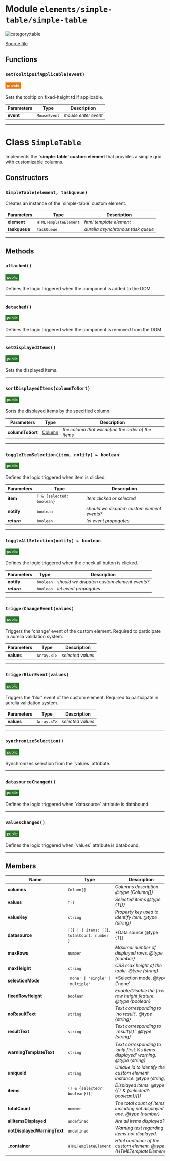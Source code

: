 # Module `elements/simple-table/simple-table`

![category:table](https://img.shields.io/badge/category-table-3b631b.svg?style=flat-square)



[Source file](..\src\elements\simple-table\simple-table.js)

## Functions

### `setTooltipsIfApplicable(event)`

![modifier: private](images/badges/modifier-private.png)

Sets the tooltip on fixed-height td if applicable.

Parameters | Type | Description
--- | --- | ---
__event__ | `MouseEvent` | *mouse enter event*

---

# Class `SimpleTable`

Implements the **&#x60;simple-table&#x60; custom element** that provides a simple grid with customizable columns.

## Constructors


### `SimpleTable(element, taskqueue)`

Creates an instance of the &#x60;simple-table&#x60; custom element.

Parameters | Type | Description
--- | --- | ---
__element__ | `HTMLTemplateElement` | *html template element*
__taskqueue__ | `TaskQueue` | *aurelia asynchronous task queue*

---

## Methods

### `attached()`

![modifier: public](images/badges/modifier-public.png)

Defines the logic triggered when the component is added to the DOM.

---

### `detached()`

![modifier: public](images/badges/modifier-public.png)

Defines the logic triggered when the component is removed from the DOM.

---

### `setDisplayedItems()`

![modifier: public](images/badges/modifier-public.png)

Sets the displayed items.

---

### `sortDisplayedItems(columnToSort)`

![modifier: public](images/badges/modifier-public.png)

Sorts the displayed items by the specified column.

Parameters | Type | Description
--- | --- | ---
__columnToSort__ | [Column](src-elements-simple-table_column.md) | *the column that will define the order of the items*

---

### `toggleItemSelection(item, notify) ► boolean`

![modifier: public](images/badges/modifier-public.png)

Defines the logic triggered when item is clicked.

Parameters | Type | Description
--- | --- | ---
__item__ | `T & {selected: boolean}` | *item clicked or selected*
__notify__ | `boolean` | *should we dispatch custom element events?*
__*return*__ | `boolean` | *let event propagates*

---

### `toggleAllSelection(notify) ► boolean`

![modifier: public](images/badges/modifier-public.png)

Defines the logic triggered when the check all button is clicked.

Parameters | Type | Description
--- | --- | ---
__notify__ | `boolean` | *should we dispatch custom element events?*
__*return*__ | `boolean` | *let event propagates*

---

### `triggerChangeEvent(values)`

![modifier: public](images/badges/modifier-public.png)

Triggers the &#x27;change&#x27; event of the custom element.
Required to participate in aurelia validation system.

Parameters | Type | Description
--- | --- | ---
__values__ | `Array.<T>` | *selected values*

---

### `triggerBlurEvent(values)`

![modifier: public](images/badges/modifier-public.png)

Triggers the &#x27;blur&#x27; event of the custom element.
Required to participate in aurelia validation system.

Parameters | Type | Description
--- | --- | ---
__values__ | `Array.<T>` | *selected values*

---

### `synchronizeSelection()`

![modifier: public](images/badges/modifier-public.png)

Synchronizes selection from the &#x60;values&#x60; attribute.

---

### `datasourceChanged()`

![modifier: public](images/badges/modifier-public.png)

Defines the logic triggered when &#x60;datasource&#x60; attribute is databound.

---

### `valuesChanged()`

![modifier: public](images/badges/modifier-public.png)

Defines the logic triggered when &#x60;values&#x60; attribute is databound.

---

## Members

Name | Type | Description
--- | --- | ---
__columns__ | `Column[]` | *Columns description @type {Column[]}*
__values__ | `T[]` | *Selected items @type {T[]}*
__valueKey__ | `string` | *Property key used to identify item. @type {string}*
__datasource__ | `T[] \| { items: T[], totalCount: number }` | *Data source @type {T[] | { items: T[], totalCount: number }}*
__maxRows__ | `number` | *Maximal number of displayed rows. @type {number}*
__maxHeight__ | `string` | *CSS max height of the table. @type {string}*
__selectionMode__ | `'none' \| 'single' \| 'multiple'` | *Selection mode. @type {&#x27;none&#x27; | &#x27;single&#x27; | &#x27;multiple&#x27;}*
__fixedRowHeight__ | `boolean` | *Enable/Disable the fixed row height feature. @type {boolean}*
__noResultText__ | `string` | *Text corresponding to &#x27;no result&#x27;. @type {string}*
__resultText__ | `string` | *Text corresponding to &#x27;result(s)&#x27;. @type {string}*
__warningTemplateText__ | `string` | *Text corresponding to &#x27;only first %s items displayed&#x27; warning. @type {string}*
__uniqueId__ | `string` | *Unique id to identify the custom element instance. @type {string}*
__items__ | `(T & {selected?: boolean})[]` | *Displayed items. @type {(T &amp; {selected?: boolean})[]}*
__totalCount__ | `number` | *The total count of items including not displayed one. @type {number}*
__allItemsDisplayed__ | `undefined` | *Are all items displayed?*
__notDisplayedWarningText__ | `undefined` | *Warning text regarding items not displayed.*
___container__ | `HTMLTemplateElement` | *Html container of the custom element. @type {HTMLTemplateElement}*
